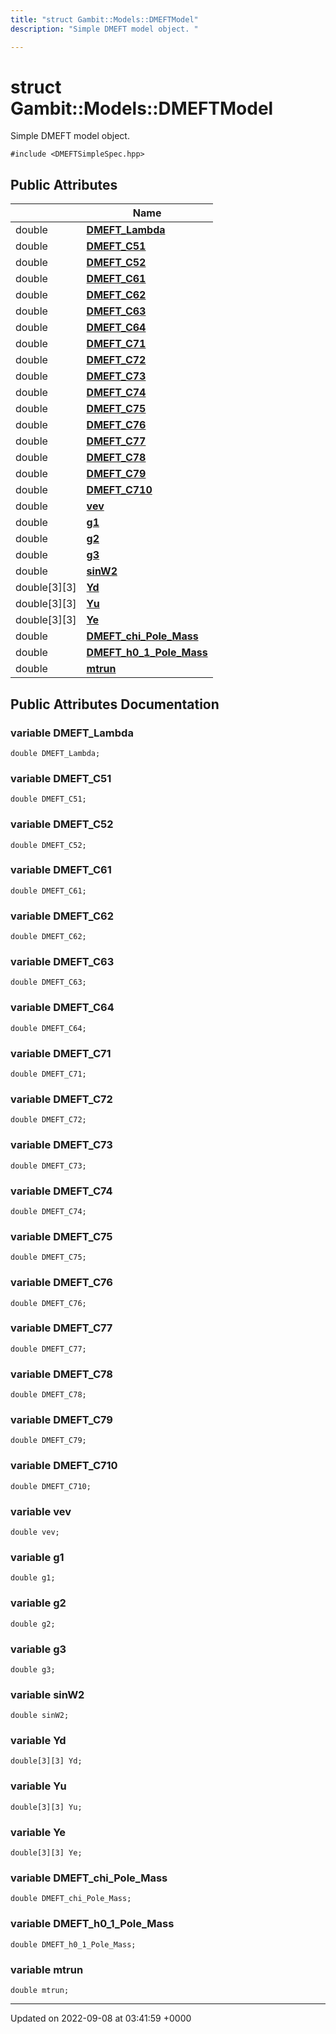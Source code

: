 ```yaml
---
title: "struct Gambit::Models::DMEFTModel"
description: "Simple DMEFT model object. "

---
```


# struct Gambit::Models::DMEFTModel



Simple DMEFT model object. 


`#include <DMEFTSimpleSpec.hpp>`

## Public Attributes

|                | Name           |
| -------------- | -------------- |
| double | **[DMEFT_Lambda](/documentation/code/classes/structgambit_1_1models_1_1dmeftmodel/#variable-dmeft-lambda)**  |
| double | **[DMEFT_C51](/documentation/code/classes/structgambit_1_1models_1_1dmeftmodel/#variable-dmeft-c51)**  |
| double | **[DMEFT_C52](/documentation/code/classes/structgambit_1_1models_1_1dmeftmodel/#variable-dmeft-c52)**  |
| double | **[DMEFT_C61](/documentation/code/classes/structgambit_1_1models_1_1dmeftmodel/#variable-dmeft-c61)**  |
| double | **[DMEFT_C62](/documentation/code/classes/structgambit_1_1models_1_1dmeftmodel/#variable-dmeft-c62)**  |
| double | **[DMEFT_C63](/documentation/code/classes/structgambit_1_1models_1_1dmeftmodel/#variable-dmeft-c63)**  |
| double | **[DMEFT_C64](/documentation/code/classes/structgambit_1_1models_1_1dmeftmodel/#variable-dmeft-c64)**  |
| double | **[DMEFT_C71](/documentation/code/classes/structgambit_1_1models_1_1dmeftmodel/#variable-dmeft-c71)**  |
| double | **[DMEFT_C72](/documentation/code/classes/structgambit_1_1models_1_1dmeftmodel/#variable-dmeft-c72)**  |
| double | **[DMEFT_C73](/documentation/code/classes/structgambit_1_1models_1_1dmeftmodel/#variable-dmeft-c73)**  |
| double | **[DMEFT_C74](/documentation/code/classes/structgambit_1_1models_1_1dmeftmodel/#variable-dmeft-c74)**  |
| double | **[DMEFT_C75](/documentation/code/classes/structgambit_1_1models_1_1dmeftmodel/#variable-dmeft-c75)**  |
| double | **[DMEFT_C76](/documentation/code/classes/structgambit_1_1models_1_1dmeftmodel/#variable-dmeft-c76)**  |
| double | **[DMEFT_C77](/documentation/code/classes/structgambit_1_1models_1_1dmeftmodel/#variable-dmeft-c77)**  |
| double | **[DMEFT_C78](/documentation/code/classes/structgambit_1_1models_1_1dmeftmodel/#variable-dmeft-c78)**  |
| double | **[DMEFT_C79](/documentation/code/classes/structgambit_1_1models_1_1dmeftmodel/#variable-dmeft-c79)**  |
| double | **[DMEFT_C710](/documentation/code/classes/structgambit_1_1models_1_1dmeftmodel/#variable-dmeft-c710)**  |
| double | **[vev](/documentation/code/classes/structgambit_1_1models_1_1dmeftmodel/#variable-vev)**  |
| double | **[g1](/documentation/code/classes/structgambit_1_1models_1_1dmeftmodel/#variable-g1)**  |
| double | **[g2](/documentation/code/classes/structgambit_1_1models_1_1dmeftmodel/#variable-g2)**  |
| double | **[g3](/documentation/code/classes/structgambit_1_1models_1_1dmeftmodel/#variable-g3)**  |
| double | **[sinW2](/documentation/code/classes/structgambit_1_1models_1_1dmeftmodel/#variable-sinw2)**  |
| double[3][3] | **[Yd](/documentation/code/classes/structgambit_1_1models_1_1dmeftmodel/#variable-yd)**  |
| double[3][3] | **[Yu](/documentation/code/classes/structgambit_1_1models_1_1dmeftmodel/#variable-yu)**  |
| double[3][3] | **[Ye](/documentation/code/classes/structgambit_1_1models_1_1dmeftmodel/#variable-ye)**  |
| double | **[DMEFT_chi_Pole_Mass](/documentation/code/classes/structgambit_1_1models_1_1dmeftmodel/#variable-dmeft-chi-pole-mass)**  |
| double | **[DMEFT_h0_1_Pole_Mass](/documentation/code/classes/structgambit_1_1models_1_1dmeftmodel/#variable-dmeft-h0-1-pole-mass)**  |
| double | **[mtrun](/documentation/code/classes/structgambit_1_1models_1_1dmeftmodel/#variable-mtrun)**  |

## Public Attributes Documentation

### variable DMEFT_Lambda

```
double DMEFT_Lambda;
```


### variable DMEFT_C51

```
double DMEFT_C51;
```


### variable DMEFT_C52

```
double DMEFT_C52;
```


### variable DMEFT_C61

```
double DMEFT_C61;
```


### variable DMEFT_C62

```
double DMEFT_C62;
```


### variable DMEFT_C63

```
double DMEFT_C63;
```


### variable DMEFT_C64

```
double DMEFT_C64;
```


### variable DMEFT_C71

```
double DMEFT_C71;
```


### variable DMEFT_C72

```
double DMEFT_C72;
```


### variable DMEFT_C73

```
double DMEFT_C73;
```


### variable DMEFT_C74

```
double DMEFT_C74;
```


### variable DMEFT_C75

```
double DMEFT_C75;
```


### variable DMEFT_C76

```
double DMEFT_C76;
```


### variable DMEFT_C77

```
double DMEFT_C77;
```


### variable DMEFT_C78

```
double DMEFT_C78;
```


### variable DMEFT_C79

```
double DMEFT_C79;
```


### variable DMEFT_C710

```
double DMEFT_C710;
```


### variable vev

```
double vev;
```


### variable g1

```
double g1;
```


### variable g2

```
double g2;
```


### variable g3

```
double g3;
```


### variable sinW2

```
double sinW2;
```


### variable Yd

```
double[3][3] Yd;
```


### variable Yu

```
double[3][3] Yu;
```


### variable Ye

```
double[3][3] Ye;
```


### variable DMEFT_chi_Pole_Mass

```
double DMEFT_chi_Pole_Mass;
```


### variable DMEFT_h0_1_Pole_Mass

```
double DMEFT_h0_1_Pole_Mass;
```


### variable mtrun

```
double mtrun;
```


-------------------------------

Updated on 2022-09-08 at 03:41:59 +0000